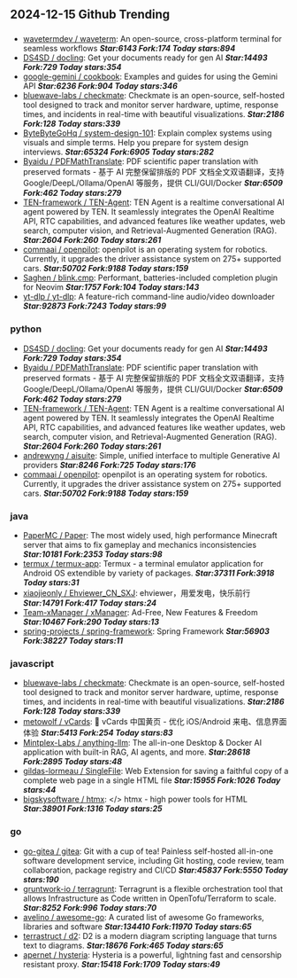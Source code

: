 ## 2024-12-15 Github Trending

### 
* [wavetermdev / waveterm](https://github.com/wavetermdev/waveterm): An open-source, cross-platform terminal for seamless workflows ***Star:6143 Fork:174 Today stars:894***
* [DS4SD / docling](https://github.com/DS4SD/docling): Get your documents ready for gen AI ***Star:14493 Fork:729 Today stars:354***
* [google-gemini / cookbook](https://github.com/google-gemini/cookbook): Examples and guides for using the Gemini API ***Star:6236 Fork:904 Today stars:346***
* [bluewave-labs / checkmate](https://github.com/bluewave-labs/checkmate): Checkmate is an open-source, self-hosted tool designed to track and monitor server hardware, uptime, response times, and incidents in real-time with beautiful visualizations. ***Star:2186 Fork:128 Today stars:339***
* [ByteByteGoHq / system-design-101](https://github.com/ByteByteGoHq/system-design-101): Explain complex systems using visuals and simple terms. Help you prepare for system design interviews. ***Star:65324 Fork:6905 Today stars:282***
* [Byaidu / PDFMathTranslate](https://github.com/Byaidu/PDFMathTranslate): PDF scientific paper translation with preserved formats - 基于 AI 完整保留排版的 PDF 文档全文双语翻译，支持 Google/DeepL/Ollama/OpenAI 等服务，提供 CLI/GUI/Docker ***Star:6509 Fork:462 Today stars:279***
* [TEN-framework / TEN-Agent](https://github.com/TEN-framework/TEN-Agent): TEN Agent is a realtime conversational AI agent powered by TEN. It seamlessly integrates the OpenAI Realtime API, RTC capabilities, and advanced features like weather updates, web search, computer vision, and Retrieval-Augmented Generation (RAG). ***Star:2604 Fork:260 Today stars:261***
* [commaai / openpilot](https://github.com/commaai/openpilot): openpilot is an operating system for robotics. Currently, it upgrades the driver assistance system on 275+ supported cars. ***Star:50702 Fork:9188 Today stars:159***
* [Saghen / blink.cmp](https://github.com/Saghen/blink.cmp): Performant, batteries-included completion plugin for Neovim ***Star:1757 Fork:104 Today stars:143***
* [yt-dlp / yt-dlp](https://github.com/yt-dlp/yt-dlp): A feature-rich command-line audio/video downloader ***Star:92873 Fork:7243 Today stars:99***

### python
* [DS4SD / docling](https://github.com/DS4SD/docling): Get your documents ready for gen AI ***Star:14493 Fork:729 Today stars:354***
* [Byaidu / PDFMathTranslate](https://github.com/Byaidu/PDFMathTranslate): PDF scientific paper translation with preserved formats - 基于 AI 完整保留排版的 PDF 文档全文双语翻译，支持 Google/DeepL/Ollama/OpenAI 等服务，提供 CLI/GUI/Docker ***Star:6509 Fork:462 Today stars:279***
* [TEN-framework / TEN-Agent](https://github.com/TEN-framework/TEN-Agent): TEN Agent is a realtime conversational AI agent powered by TEN. It seamlessly integrates the OpenAI Realtime API, RTC capabilities, and advanced features like weather updates, web search, computer vision, and Retrieval-Augmented Generation (RAG). ***Star:2604 Fork:260 Today stars:261***
* [andrewyng / aisuite](https://github.com/andrewyng/aisuite): Simple, unified interface to multiple Generative AI providers ***Star:8246 Fork:725 Today stars:176***
* [commaai / openpilot](https://github.com/commaai/openpilot): openpilot is an operating system for robotics. Currently, it upgrades the driver assistance system on 275+ supported cars. ***Star:50702 Fork:9188 Today stars:159***

### java
* [PaperMC / Paper](https://github.com/PaperMC/Paper): The most widely used, high performance Minecraft server that aims to fix gameplay and mechanics inconsistencies ***Star:10181 Fork:2353 Today stars:98***
* [termux / termux-app](https://github.com/termux/termux-app): Termux - a terminal emulator application for Android OS extendible by variety of packages. ***Star:37311 Fork:3918 Today stars:31***
* [xiaojieonly / Ehviewer_CN_SXJ](https://github.com/xiaojieonly/Ehviewer_CN_SXJ): ehviewer，用爱发电，快乐前行 ***Star:14791 Fork:417 Today stars:24***
* [Team-xManager / xManager](https://github.com/Team-xManager/xManager): Ad-Free, New Features & Freedom ***Star:10467 Fork:290 Today stars:13***
* [spring-projects / spring-framework](https://github.com/spring-projects/spring-framework): Spring Framework ***Star:56903 Fork:38227 Today stars:11***

### javascript
* [bluewave-labs / checkmate](https://github.com/bluewave-labs/checkmate): Checkmate is an open-source, self-hosted tool designed to track and monitor server hardware, uptime, response times, and incidents in real-time with beautiful visualizations. ***Star:2186 Fork:128 Today stars:339***
* [metowolf / vCards](https://github.com/metowolf/vCards): 📡️ vCards 中国黄页 - 优化 iOS/Android 来电、信息界面体验 ***Star:5413 Fork:254 Today stars:83***
* [Mintplex-Labs / anything-llm](https://github.com/Mintplex-Labs/anything-llm): The all-in-one Desktop & Docker AI application with built-in RAG, AI agents, and more. ***Star:28618 Fork:2895 Today stars:48***
* [gildas-lormeau / SingleFile](https://github.com/gildas-lormeau/SingleFile): Web Extension for saving a faithful copy of a complete web page in a single HTML file ***Star:15955 Fork:1026 Today stars:44***
* [bigskysoftware / htmx](https://github.com/bigskysoftware/htmx): </> htmx - high power tools for HTML ***Star:38901 Fork:1316 Today stars:25***

### go
* [go-gitea / gitea](https://github.com/go-gitea/gitea): Git with a cup of tea! Painless self-hosted all-in-one software development service, including Git hosting, code review, team collaboration, package registry and CI/CD ***Star:45837 Fork:5550 Today stars:190***
* [gruntwork-io / terragrunt](https://github.com/gruntwork-io/terragrunt): Terragrunt is a flexible orchestration tool that allows Infrastructure as Code written in OpenTofu/Terraform to scale. ***Star:8252 Fork:996 Today stars:70***
* [avelino / awesome-go](https://github.com/avelino/awesome-go): A curated list of awesome Go frameworks, libraries and software ***Star:134410 Fork:11970 Today stars:65***
* [terrastruct / d2](https://github.com/terrastruct/d2): D2 is a modern diagram scripting language that turns text to diagrams. ***Star:18676 Fork:465 Today stars:65***
* [apernet / hysteria](https://github.com/apernet/hysteria): Hysteria is a powerful, lightning fast and censorship resistant proxy. ***Star:15418 Fork:1709 Today stars:49***
